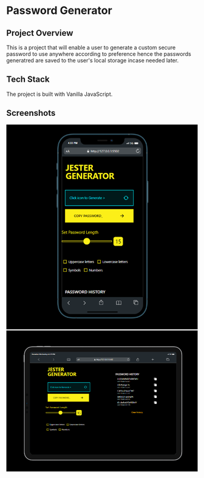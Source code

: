 # Password Generator
## Project Overview
This is a project that will enable a user to generate a custom secure password to use anywhere according to preference hence the passwords generatred are saved to the user's local storage incase needed later.

## Tech Stack
The project is built with Vanilla JavaScript.

## Screenshots
![](./screenshots/mobileIndex.png)
![](./screenshots/tabletIndex.png)